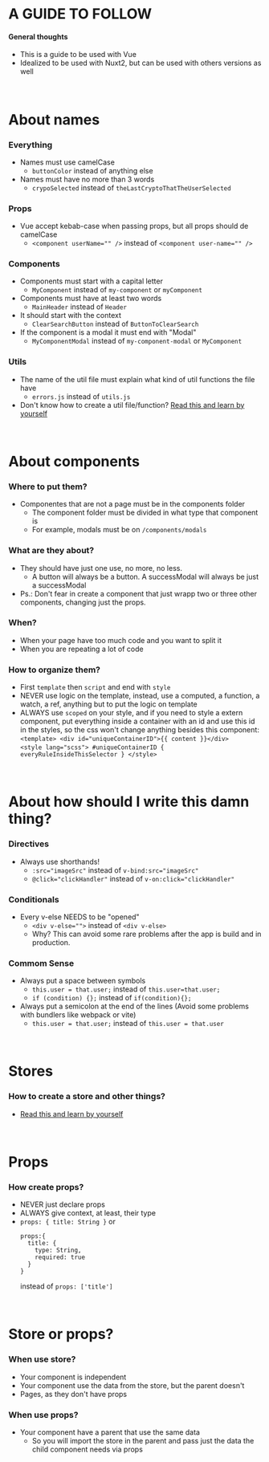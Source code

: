 # A GUIDE TO FOLLOW

#### General thoughts
- This is a guide to be used with Vue
- Idealized to be used with Nuxt2, but can be used with others versions as well

</br>

# About names
### Everything
- Names must use camelCase
  - ```buttonColor``` instead of anything else
- Names must have no more than 3 words
  - ```crypoSelected``` instead of ```theLastCryptoThatTheUserSelected```

### Props
- Vue accept kebab-case when passing props, but all props should de camelCase
  - ```<component userName="" />``` instead of ```<component user-name="" />```

### Components
- Components must start with a capital letter
  - ```MyComponent``` instead of ```my-component``` or ```myComponent```
- Components must have at least two words
  - ```MainHeader``` instead of ```Header```
- It should start with the context
  - ```ClearSearchButton``` instead of ```ButtonToClearSearch```
- If the component is a modal it must end with "Modal"
  - ```MyComponentModal``` instead of ```my-component-modal``` or ```MyComponent```
 
### Utils
- The name of the util file must explain what kind of util functions the file have
  - `errors.js` instead of `utils.js`
- Don't know how to create a util file/function? [Read this and learn by yourself](https://github.com/ToMattBan/a-guide-to-follow/blob/main/How%20to%20create%20utils.md)
</br>

# About components
### Where to put them?
- Componentes that are not a page must be in the components folder
  - The component folder must be divided in what type that component is
  - For example, modals must be on ```/components/modals```
 
### What are they about?
- They should have just one use, no more, no less.
  - A button will always be a button. A successModal will always be just a successModal
- Ps.: Don't fear in create a component that just wrapp two or three other components, changing just the props.
 
### When?
- When your page have too much code and you want to split it
- When you are repeating a lot of code

### How to organize them?
- First `template` then `script` and end with `style`
- NEVER use logic on the template, instead, use a computed, a function, a watch, a ref, anything but to put the logic on template
- ALWAYS use `scoped` on your style, and if you need to style a extern component, put everything inside a container with an id and use this id in the styles, so the css won't change anything besides this component:
  ```<template> <div id="uniqueContainerID">{{ content }}</div>``` </br>
  ```<style lang="scss"> #uniqueContainerID { everyRuleInsideThisSelector } </style>```

</br>

# About how should I write this damn thing?
### Directives
- Always use shorthands!
  - `:src="imageSrc"` instead of `v-bind:src="imageSrc"`
  - `@click="clickHandler"` instead of `v-on:click="clickHandler"`

### Conditionals
- Every v-else NEEDS to be "opened"
  - `<div v-else="">` instead of `<div v-else>`
  - Why? This can avoid some rare problems after the app is build and in production.
    
### Commom Sense
- Always put a space between symbols
  - `this.user = that.user;` instead of `this.user=that.user;`
  - `if (condition) {};` instead of `if(condition){};`
- Always put a semicolon at the end of the lines (Avoid some problems with bundlers like webpack or vite)
  - `this.user = that.user;` instead of `this.user = that.user`

</br>

# Stores
### How to create a store and other things?
- [Read this and learn by yourself](https://github.com/ToMattBan/a-guide-to-follow/blob/main/How%20create%20and%20use%20stores.md)

</br>

# Props
### How create props?
- NEVER just declare props
- ALWAYS give context, at least, their type
- `props: { title: String }` 
  or
  ```
  props:{ 
    title: { 
      type: String, 
      required: true 
    }
  }
  ``` 
  instead of ```props: ['title']```

</br>

# Store or props?
### When use store?
- Your component is independent
- Your component use the data from the store, but the parent doesn't
- Pages, as they don't have props

### When use props?
- Your component have a parent that use the same data
  - So you will import the store in the parent and pass just the data the child component needs via props
